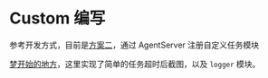 # Custom 编写

参考开发方式，目前是[方案二](https://github.com/MaaXYZ/MaaFramework/blob/main/docs/zh_cn/1.1-%E5%BF%AB%E9%80%9F%E5%BC%80%E5%A7%8B.md#%E6%96%B9%E6%A1%88%E4%BA%8Cjson--%E8%87%AA%E5%AE%9A%E4%B9%89%E9%80%BB%E8%BE%91%E6%89%A9%E5%B1%95%E6%8E%A8%E8%8D%90)，通过 AgentServer 注册自定义任务模块

[梦开始的地方](https://github.com/MaaXYZ/M9A/pull/371)，这里实现了简单的任务超时后截图，以及 `logger` 模块。
